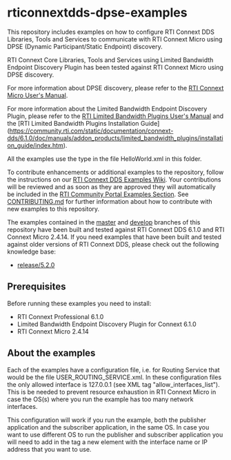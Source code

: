 # rticonnextdds-dpse-examples

This repository includes examples on how to configure RTI Connext DDS Libraries,
Tools and Services to communicate with RTI Connext Micro using DPSE (Dynamic
Participant/Static Endpoint) discovery.

RTI Connext Core Libraries, Tools and Services using Limited Bandwidth Endpoint
Discovery Plugin has been tested against RTI Connext Micro using DPSE discovery.

For more information about DPSE discovery, please refer to the 
[RTI Connext Micro User's Manual](https://community.rti.com/static/documentation/connext-micro/2.4.14/doc/html/usersmanual/discovery.html#static-discovery-plugin).

For more information about the Limited Bandwidth Endpoint Discovery Plugin,
please refer to the [RTI Limited Bandwidth Plugins User's Manual](https://community.rti.com/static/documentation/connext-dds/6.1.0/doc/manuals/addon_products/limited_bandwidth_plugins/users_manual/index.htm)
and the [RTI Limited Bandwidth Plugins Installation Guide] (https://community.rti.com/static/documentation/connext-dds/6.1.0/doc/manuals/addon_products/limited_bandwidth_plugins/installation_guide/index.htm).

All the examples use the type in the file HelloWorld.xml in this folder.

To contribute enhancements or additional examples to the repository, follow the
instructions on our [RTI Connext DDS Examples
Wiki](https://github.com/rticommunity/rticonnextdds-examples/wiki). Your
contributions will be reviewed and as soon as they are approved they will
automatically be included in the [RTI Community Portal Examples
Section](http://community.rti.com). See [CONTRIBUTING.md](https://github.com/rticommunity/rticonnextdds-dpse-examples/blob/master/CONTRIBUTING.md)
for further information about how to contribute with new examples to this repository.

The examples contained in the
[master](https://github.com/rticommunity/rticonnextdds-examples/tree/master) and
[develop](https://github.com/rticommunity/rticonnextdds-examples/tree/develop)
branches of this repository have been built and tested against RTI Connext DDS
6.1.0 and RTI Connext Micro 2.4.14. If you need examples that have been built
and tested against older versions of RTI Connext DDS, please check out the
following knowledge base:

- [release/5.2.0](https://community.rti.com/kb/interoperability-connext-dds-micro-dpse-connext-dds-professional)

## Prerequisites

Before running these examples you need to install:

- RTI Connext Professional 6.1.0
- Limited Bandwidth Endpoint Discovery Plugin for Connext 6.1.0
- RTI Connext Micro 2.4.14

## About the examples

Each of the examples have a configuration file, i.e. for Routing Service that
would be the file USER_ROUTING_SERVICE.xml. In these configuration files the
only allowed interface is 127.0.0.1 (see XML tag "allow_interfaces_list").
This is be needed to prevent resource exhaustion in RTI Connext Micro in
case the OS(s) where you run the example has too many network interfaces.

This configuration will work if you run the example, both the publisher
application and the subscriber application, in the same OS. In case you want
to use different OS to run the publisher and subscriber application you will
need to add in the tag a new element with the interface name or IP address
that you want to use.
